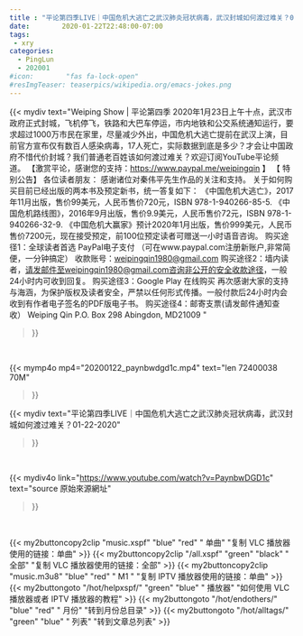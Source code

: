 ```yaml
---
title : "‪平论第四季LIVE｜中国危机大逃亡之武汉肺炎冠状病毒，武汉封城如何渡过难关？01-22-2020‬"
date:        2020-01-22T22:48:00-07:00
tags:
 - xry
categories:
  - PingLun
  - 202001
#icon:        "fas fa-lock-open"
#resImgTeaser: teaserpics/wikipedia.org/emacs-jokes.png
---
```


{{< mydiv text="Weiping Show | 平论第四季  2020年1月23日上午十点，武汉市政府正式封城，飞机停飞，铁路和大巴车停运，市内地铁和公交系统通知运行，要求超过1000万市民在家里，尽量减少外出，中国危机大逃亡提前在武汉上演，目前官方宣布仅有数百人感染病毒，17人死亡，实际数据到底是多少？才会让中国政府不惜代价封城？我们普通老百姓该如何渡过难关？欢迎订阅YouTube平论频道。  【激赏平论，感谢您的支持：https://www.paypal.me/weipingqin 】 【 特别公告】 各位读者朋友： 感谢诸位对秦伟平先生作品的关注和支持。 关于如何购买目前已经出版的两本书及预定新书，统一答复如下：  《中国危机大逃亡》，2017年11月出版，售价99美元，人民币售价720元，ISBN 978-1-940266-85-5. 《中国危机路线图》，2016年9月出版，售价9.9美元，人民币售价72元，ISBN 978-1-940266-32-9. 《中国危机大赢家》预计2020年1月出版，售价999美元，人民币售价7200元，现在接受预定，前100位预定读者可赠送一小时语音咨询。 购买途径1：全球读者首选 PayPal电子支付  （可在www.paypal.com注册新账户,非常简便，一分钟搞定）     收款账号：weipingqin1980@gmail.com  购买途径2：墙内读者，请发邮件至weipingqin1980@gmail.com咨询非公开的安全收款途径，一般24小时内可收到回复。 购买途径3：Google Play 在线购买  再次感谢大家的支持与海涵，为保护版权及读者安全，严禁以任何形式传播。一般付款后24小时内会收到有作者电子签名的PDF版电子书。  购买途径4：邮寄支票(请发邮件通知查收） Weiping Qin P.O. Box 298 Abingdon, MD21009 "
>}}
<br>


{{< mymp4o mp4="20200122_paynbwdgd1c.mp4"
text="len 72400038    70M"
>}}


{{< mydiv text="‪平论第四季LIVE｜中国危机大逃亡之武汉肺炎冠状病毒，武汉封城如何渡过难关？01-22-2020‬"
>}}
<br>

{{< mydiv4o link="https://www.youtube.com/watch?v=PaynbwDGD1c"
text="source 原始來源網址"
>}}


<br>

{{< my2buttoncopy2clip "music.xspf"        "blue"   "red"    " 单曲"  "复制 VLC 播放器使用的链接：单曲" >}} {{< my2buttoncopy2clip "/all.xspf"         "green"  "black"  " 全部"  "复制 VLC 播放器使用的链接：全部" >}} {{< my2buttoncopy2clip "music.m3u8"        "blue"   "red"    " M1 "    "复制 IPTV 播放器使用的链接：单曲" >}} {{< my2buttongoto      "/hot/helpxspf/"    "green"  "blue"   " 播放器" "如何使用 VLC 播放器或者 IPTV 播放器的教程" >}} {{< my2buttongoto      "/hot/endothers/"   "blue"   "red"    " 月份"   "转到月份总目录" >}} {{< my2buttongoto      "/hot/alltags/"     "green"  "blue"   " 列表"   "转到文章总列表" >}} 

